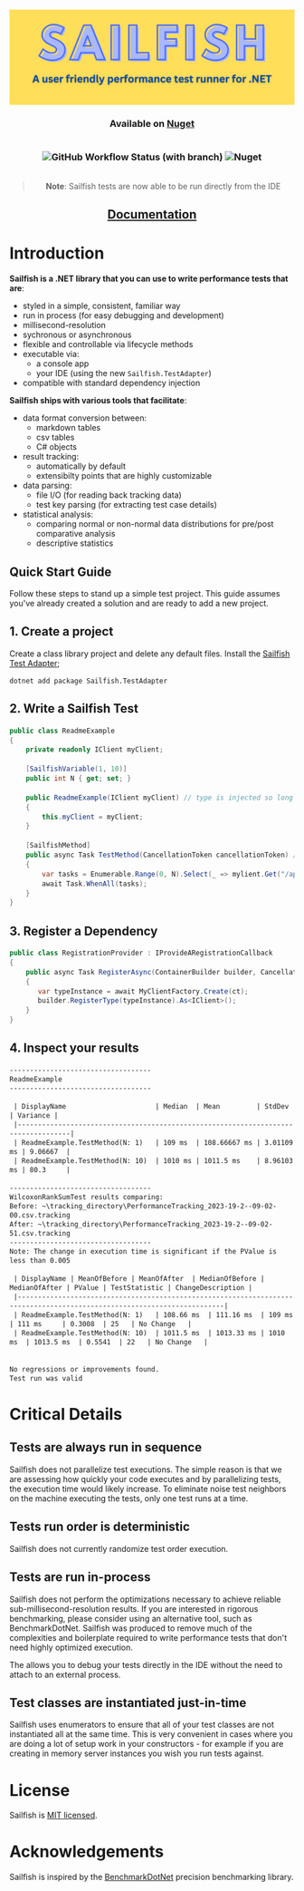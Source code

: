 <h3 align="center"><div style="display: flex; justify-content: center"><img src="assets/Sailfish.png" alt="Sailfish" /></div></h3>

<h3 align="center">

Available on [Nuget](https://www.nuget.org/packages/Sailfish/)

</h3>

<h3 align="center" style="display: flex; flex-direction: row; justify-content: center;">

![GitHub Workflow Status (with branch)](https://img.shields.io/github/actions/workflow/status/paulegradie/sailfish/publish.yml)
![Nuget](https://img.shields.io/nuget/dt/Sailfish)

</h3>

<span align="center">

> **Note**: Sailfish tests are now able to be run directly from the IDE

</span>

<h2 align="center">

[Documentation](https://github.com/paulegradie/Sailfish/blob/main/docs/home.md)

</h2>

# Introduction

**Sailfish is a .NET library that you can use to write performance tests that are**:

- styled in a simple, consistent, familiar way
- run in process (for easy debugging and development)
- millisecond-resolution
- sychronous or asynchronous
- flexible and controllable via lifecycle methods
- executable via:
  - a console app
  - your IDE (using the new `Sailfish.TestAdapter`)
- compatible with standard dependency injection

**Sailfish ships with various tools that facilitate**:

- data format conversion between:
  - markdown tables
  - csv tables
  - C# objects
- result tracking:
  - automatically by default
  - extensibilty points that are highly customizable
- data parsing:
  - file I/O (for reading back tracking data)
  - test key parsing (for extracting test case details)
- statistical analysis:
  - comparing normal or non-normal data distributions for pre/post comparative analysis
  - descriptive statistics

## Quick Start Guide

Follow these steps to stand up a simple test project. This guide assumes you've already created a solution and are ready to add a new project.

## 1. Create a project

Create a class library project and delete any default files. Install the [Sailfish Test Adapter](https://www.nuget.org/packages/Sailfish.TestAdapter);

    dotnet add package Sailfish.TestAdapter

## 2. Write a Sailfish Test

```csharp
public class ReadmeExample
{
    private readonly IClient myClient;

    [SailfishVariable(1, 10)]
    public int N { get; set; }

    public ReadmeExample(IClient myClient) // type is injected so long as its registered
    {
        this.myClient = myClient;
    }

    [SailfishMethod]
    public async Task TestMethod(CancellationToken cancellationToken) // token is injected when requested
    {
        var tasks = Enumerable.Range(0, N).Select(_ => mylient.Get("/api", cancellationToken));
        await Task.WhenAll(tasks);
    }
}
```

## 3. Register a Dependency

```csharp
public class RegistrationProvider : IProvideARegistrationCallback
{
    public async Task RegisterAsync(ContainerBuilder builder, CancellationToken ct)
    {
       var typeInstance = await MyClientFactory.Create(ct);
       builder.RegisterType(typeInstance).As<IClient>();
    }
}
```

## 4. Inspect your results

```
-----------------------------------
ReadmeExample
-----------------------------------

 | DisplayName                      | Median  | Mean         | StdDev     | Variance |
 |-----------------------------------------------------------------------------------|
 | ReadmeExample.TestMethod(N: 1)   | 109 ms  | 108.66667 ms | 3.01109 ms | 9.06667  |
 | ReadmeExample.TestMethod(N: 10)  | 1010 ms | 1011.5 ms    | 8.96103 ms | 80.3     |

-----------------------------------
WilcoxonRankSumTest results comparing:
Before: ~\tracking_directory\PerformanceTracking_2023-19-2--09-02-00.csv.tracking
After: ~\tracking_directory\PerformanceTracking_2023-19-2--09-02-51.csv.tracking
-----------------------------------
Note: The change in execution time is significant if the PValue is less than 0.005

 | DisplayName | MeanOfBefore | MeanOfAfter  | MedianOfBefore | MedianOfAfter | PValue | TestStatistic | ChangeDescription |
 |-------------------------------------------------------------------------------------------------------------------------|
 | ReadmeExample.TestMethod(N: 1)   | 108.66 ms  | 111.16 ms  | 109 ms   | 111 ms     | 0.3008  | 25   | No Change   |
 | ReadmeExample.TestMethod(N: 10)  | 1011.5 ms  | 1013.33 ms | 1010 ms  | 1013.5 ms  | 0.5541  | 22   | No Change   |


No regressions or improvements found.
Test run was valid
```

# Critical Details

## **Tests are always run in sequence**

Sailfish does not parallelize test executions. The simple reason is that we are assessing how quickly your code executes and by parallelizing tests, the execution time would likely increase. To eliminate noise test neighbors on the machine executing the tests, only one test runs at a time.

## **Tests run order is deterministic**

Sailfish does not currently randomize test order execution.

## **Tests are run in-process**

Sailfish does not perform the optimizations necessary to achieve reliable sub-millisecond-resolution results. If you are interested in rigorous benchmarking, please consider using an alternative tool, such as BenchmarkDotNet. Sailfish was produced to remove much of the complexities and boilerplate required to write performance tests that don't need highly optimized execution.

The allows you to debug your tests directly in the IDE without the need to attach to an external process.

## **Test classes are instantiated just-in-time**

Sailfish uses enumerators to ensure that all of your test classes are not instantiated all at the same time. This is very convenient in cases where you are doing a lot of setup work in your constructors - for example if you are creating in memory server instances you wish you run tests against.

# License

Sailfish is [MIT licensed](./LICENSE).

# Acknowledgements

Sailfish is inspired by the [BenchmarkDotNet](https://benchmarkdotnet.org/) precision benchmarking library.
